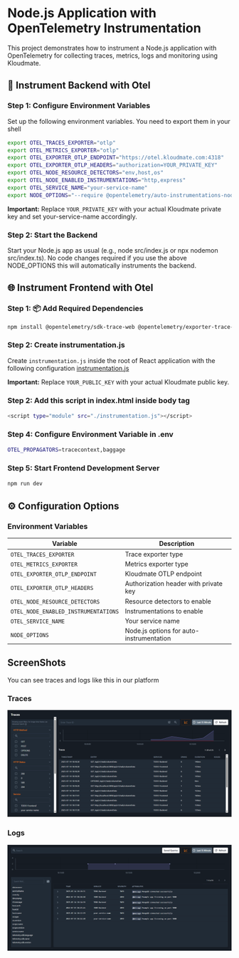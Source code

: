 # Node.js Application with OpenTelemetry Instrumentation

This project demonstrates how to instrument a Node.js application with OpenTelemetry for collecting traces, metrics, logs and monitoring using Kloudmate.


## 🔧 Instrument Backend with Otel

### Step 1: Configure Environment Variables

Set up the following environment variables. You need to export them in your shell

```bash
export OTEL_TRACES_EXPORTER="otlp"
export OTEL_METRICS_EXPORTER="otlp"
export OTEL_EXPORTER_OTLP_ENDPOINT="https://otel.kloudmate.com:4318"
export OTEL_EXPORTER_OTLP_HEADERS="authorization=YOUR_PRIVATE_KEY"
export OTEL_NODE_RESOURCE_DETECTORS="env,host,os"
export OTEL_NODE_ENABLED_INSTRUMENTATIONS="http,express"
export OTEL_SERVICE_NAME="your-service-name"
export NODE_OPTIONS="--require @opentelemetry/auto-instrumentations-node/register"
```

**Important:** Replace `YOUR_PRIVATE_KEY` with your actual Kloudmate private key and set your-service-name accordingly.

### Step 2: Start the Backend

Start your Node.js app as usual (e.g., node src/index.js or npx nodemon src/index.ts). No code changes required if you use the above NODE_OPTIONS this will automatically instruments the backend.

## 🌐 Instrument Frontend with Otel

### Step 1: 📦 Add Required Dependencies

```bash
npm install @opentelemetry/sdk-trace-web @opentelemetry/exporter-trace-otlp-http @opentelemetry/instrumentation @opentelemetry/auto-instrumentations-web @opentelemetry/context-zone @opentelemetry/resources @opentelemetry/auto-configuration-propagators
```

### Step 2: Create instrumentation.js

Create `instrumentation.js` inside the root of React application with the following configuration [instrumentation.js](./frontend/instrumentation.js)

**Important:** Replace `YOUR_PUBLIC_KEY` with your actual Kloudmate public key.

### Step 2: Add this script in index.html inside body tag
```bash
<script type="module" src="./instrumentation.js"></script>
```

### Step 4: Configure Environment Variable in .env

```bash
OTEL_PROPAGATORS=tracecontext,baggage
```

### Step 5: Start Frontend Development Server

```bash
npm run dev
```

## ⚙️ Configuration Options

### Environment Variables

| Variable | Description |
|----------|-------------|
| `OTEL_TRACES_EXPORTER` | Trace exporter type |
| `OTEL_METRICS_EXPORTER` | Metrics exporter type |
| `OTEL_EXPORTER_OTLP_ENDPOINT` | Kloudmate OTLP endpoint |
| `OTEL_EXPORTER_OTLP_HEADERS` | Authorization header with private key |
| `OTEL_NODE_RESOURCE_DETECTORS` | Resource detectors to enable |
| `OTEL_NODE_ENABLED_INSTRUMENTATIONS` | Instrumentations to enable |
| `OTEL_SERVICE_NAME` | Your service name | Yes |
| `NODE_OPTIONS` | Node.js options for auto-instrumentation |

## ScreenShots
You can see traces and logs like this in our platform

### Traces
![alt text](./public/traces.png)

### Logs
![alt text](./public/logs.png)